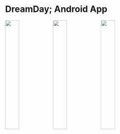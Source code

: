 # DreamDay; Android App

<img width=30% height=30% src="https://user-images.githubusercontent.com/121798850/224533450-9606dc23-aa7a-4b42-b83a-854c333f44ee.png"/> <img width=30% height=30% src="https://user-images.githubusercontent.com/121798850/224533629-33bf00ea-2377-4a84-8b29-35f235738993.png"/> <img width=30% height=30% src="https://user-images.githubusercontent.com/121798850/224533825-c29be2cd-a965-4ceb-9137-72a6fc06df0c.png"/>
